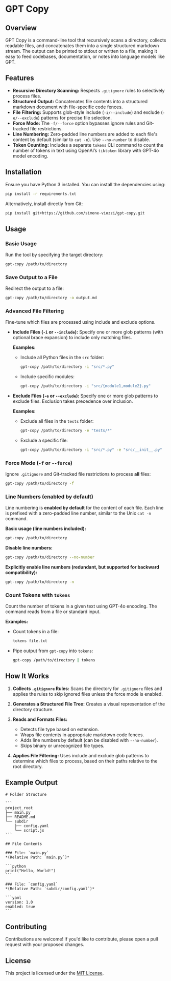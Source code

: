 # GPT Copy

## Overview
GPT Copy is a command-line tool that recursively scans a directory, collects readable files, and concatenates them into a single structured markdown stream. The output can be printed to stdout or written to a file, making it easy to feed codebases, documentation, or notes into language models like GPT.

## Features
- **Recursive Directory Scanning:** Respects `.gitignore` rules to selectively process files.
- **Structured Output:** Concatenates file contents into a structured markdown document with file-specific code fences.
- **File Filtering:** Supports glob-style include (`-i/--include`) and exclude (`-e/--exclude`) patterns for precise file selection.
- **Force Mode:** The `-f/--force` option bypasses ignore rules and Git-tracked file restrictions.
- **Line Numbering:** Zero-padded line numbers are added to each file's content by default (similar to `cat -n`). Use `--no-number` to disable.
- **Token Counting:** Includes a separate `tokens` CLI command to count the number of tokens in text using OpenAI’s `tiktoken` library with GPT-4o model encoding.

## Installation
Ensure you have Python 3 installed. You can install the dependencies using:

```sh
pip install -r requirements.txt
```

Alternatively, install directly from Git:

```sh
pip install git+https://github.com/simone-viozzi/gpt-copy.git
```

## Usage

### Basic Usage
Run the tool by specifying the target directory:

```sh
gpt-copy /path/to/directory
```

### Save Output to a File
Redirect the output to a file:

```sh
gpt-copy /path/to/directory -o output.md
```

### Advanced File Filtering
Fine-tune which files are processed using include and exclude options.

- **Include Files (`-i` or `--include`):**
  Specify one or more glob patterns (with optional brace expansion) to include only matching files.

  **Examples:**
  - Include all Python files in the `src` folder:
    ```sh
    gpt-copy /path/to/directory -i "src/*.py"
    ```
  - Include specific modules:
    ```sh
    gpt-copy /path/to/directory -i "src/{module1,module2}.py"
    ```

- **Exclude Files (`-e` or `--exclude`):**
  Specify one or more glob patterns to exclude files. Exclusion takes precedence over inclusion.

  **Examples:**
  - Exclude all files in the `tests` folder:
    ```sh
    gpt-copy /path/to/directory -e "tests/*"
    ```
  - Exclude a specific file:
    ```sh
    gpt-copy /path/to/directory -i "src/*.py" -e "src/__init__.py"
    ```

### Force Mode (`-f` or `--force`)
Ignore `.gitignore` and Git-tracked file restrictions to process **all** files:

```sh
gpt-copy /path/to/directory -f
```

### Line Numbers (enabled by default)
Line numbering is **enabled by default** for the content of each file. Each line is prefixed with a zero-padded line number, similar to the Unix `cat -n` command.

**Basic usage (line numbers included):**
```sh
gpt-copy /path/to/directory
```

**Disable line numbers:**
```sh
gpt-copy /path/to/directory --no-number
```

**Explicitly enable line numbers (redundant, but supported for backward compatibility):**
```sh
gpt-copy /path/to/directory -n
```

### Count Tokens with `tokens`
Count the number of tokens in a given text using GPT-4o encoding. The command reads from a file or standard input.

**Examples:**
- Count tokens in a file:
  ```sh
  tokens file.txt
  ```
- Pipe output from `gpt-copy` into `tokens`:
  ```sh
  gpt-copy /path/to/directory | tokens
  ```

## How It Works
1. **Collects `.gitignore` Rules:**
   Scans the directory for `.gitignore` files and applies the rules to skip ignored files unless the force mode is enabled.

2. **Generates a Structured File Tree:**
   Creates a visual representation of the directory structure.

3. **Reads and Formats Files:**
   - Detects file type based on extension.
   - Wraps file contents in appropriate markdown code fences.
   - Adds line numbers by default (can be disabled with `--no-number`).
   - Skips binary or unrecognized file types.

4. **Applies File Filtering:**
   Uses include and exclude glob patterns to determine which files to process, based on their paths relative to the root directory.

## Example Output
`````
# Folder Structure

```
project_root
├── main.py
├── README.md
└── subdir
    ├── config.yaml
    └── script.js
```

## File Contents

### File: `main.py`
*(Relative Path: `main.py`)*

```python
print("Hello, World!")
```

### File: `config.yaml`
*(Relative Path: `subdir/config.yaml`)*

```yaml
version: 1.0
enabled: true
```
`````

## Contributing
Contributions are welcome! If you'd like to contribute, please open a pull request with your proposed changes.

## License
This project is licensed under the [MIT License](LICENSE).
